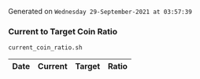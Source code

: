 Generated on `Wednesday 29-September-2021 at 03:57:39`

### Current to Target Coin Ratio
`current_coin_ratio.sh`

Date|Current|Target|Ratio
---|---|---|---
